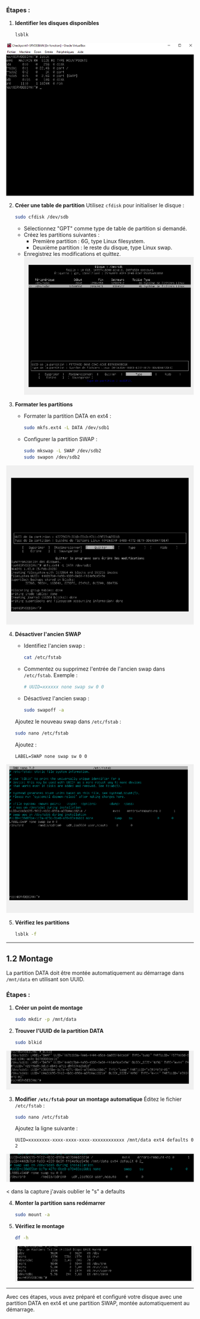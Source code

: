 




### Étapes :

1. **Identifier les disques disponibles**
   ```bash
   lsblk
   ```
  ![](https://github.com/xababa88/checkpoint/blob/main/pictures/chekpoint%20lsblk.png)

2. **Créer une table de partition**
   Utilisez `cfdisk` pour initialiser le disque :
   ```bash
   sudo cfdisk /dev/sdb
   ```
   - Sélectionnez "GPT" comme type de table de partition si demandé.
   - Créez les partitions suivantes :
     - Première partition : 6G, type Linux filesystem.
     - Deuxième partition : le reste du disque, type Linux swap.
   - Enregistrez les modifications et quittez.
![](https://github.com/xababa88/checkpoint/blob/main/pictures/creation%20%20sdb.png)

3. **Formater les partitions**
   - Formater la partition DATA en ext4 :
     ```bash
     sudo mkfs.ext4 -L DATA /dev/sdb1
     ```
   - Configurer la partition SWAP :
     ```bash
     sudo mkswap -L SWAP /dev/sdb2
     sudo swapon /dev/sdb2
     ```
![](https://github.com/xababa88/checkpoint/blob/main/pictures/ext4%20sdb1.png)

4. **Désactiver l'ancien SWAP**
   - Identifiez l'ancien swap :
     ```bash
     cat /etc/fstab
     ```
   - Commentez ou supprimez l'entrée de l'ancien swap dans `/etc/fstab`.
     Exemple :
     ```bash
     # UUID=xxxxxx none swap sw 0 0
     ```
   - Désactivez l'ancien swap :
     ```bash
     sudo swapoff -a
     ```

   Ajoutez le nouveau swap dans `/etc/fstab` :
   ```bash
   sudo nano /etc/fstab
   ```
   Ajoutez :
   ```
   LABEL=SWAP none swap sw 0 0
   ```
![](https://github.com/xababa88/checkpoint/blob/main/pictures/edition%20swap.png)

5. **Vérifiez les partitions**
   ```bash
   lsblk -f
   ```


---

## 1.2 **Montage**
La partition DATA doit être montée automatiquement au démarrage dans `/mnt/data` en utilisant son UUID.

### Étapes :

1. **Créer un point de montage**
   ```bash
   sudo mkdir -p /mnt/data
   ```

2. **Trouver l'UUID de la partition DATA**
   ```bash
   sudo blkid
   ```
  

![](https://github.com/xababa88/checkpoint/blob/main/pictures/id%20disk.png)

3. **Modifier `/etc/fstab` pour un montage automatique**
   Éditez le fichier `/etc/fstab` :
   ```bash
   sudo nano /etc/fstab
   ```
   Ajoutez la ligne suivante :
   ```
   UUID=xxxxxxxx-xxxx-xxxx-xxxx-xxxxxxxxxxxx /mnt/data ext4 defaults 0 2
   ```
![](https://github.com/xababa88/checkpoint/blob/main/pictures/montage%20dem.png)

 < dans la capture j'avais oublier le "s" a defaults

4. **Monter la partition sans redémarrer**
   ```bash
   sudo mount -a
   ```

5. **Vérifiez le montage**
   ```bash
   df -h
   ```
  
   ![](https://github.com/xababa88/checkpoint/blob/main/pictures/montage%20ok.png)

---

Avec ces étapes, vous avez préparé et configuré votre disque avec une partition DATA en ext4 et une partition SWAP, montée automatiquement au démarrage.
